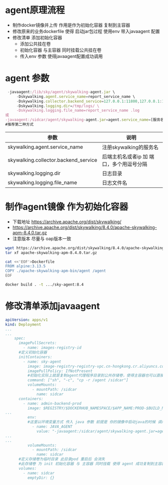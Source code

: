 

# agent原理流程

- 制作docker镜像并上传  作用是作为初始化容器 复制到主容器
- 修改原来的业务dockerfile 使得 启动jar包过程 使用env 带入javaagent 配置
- 修改清单 添加初始化容器 
  -  添加公共挂在卷 
  - 初始化容器 与主容器 同时挂载公共挂在卷
  - 传入env 参数 使得javaagent配置成功调用

# agent 参数

```jsx
 -javaagent:/lib/sky/agent/skywalking-agent.jar \
     -Dskywalking.agent.service_name=report_service_name \
     -Dskywalking.collector.backend_service=127.0.0.1:11800,127.0.0.1:11801  \
     -Dskywalking.logging.dir=/tmp/logs/ \
     -Dskywalking.logging.file_name=report_service_name .log
或
-javaagent:/sidcar/agent/skywalking-agent.jar=agent.service_name=[服务名称],collector.backend_service=[oap地址]:[端口正常是11800]
#推荐第二种方式
```

| 参数                                 | 说明                                     |
| ------------------------------------ | ---------------------------------------- |
| skywalking.agent.service_name        | 注册skywalking的服务名                   |
| skywalking.collector.backend_service | 后端主机名或者ip 加 端口，多个用逗号分隔 |
| skywalking.logging.dir               | 日志目录                                 |
| skywalking.logging.file_name         | 日志文件名                               |

# 制作agent镜像 作为初始化容器

- 下载地址    https://archive.apache.org/dist/skywalking/ 
- https://archive.apache.org/dist/skywalking/8.4.0/apache-skywalking-apm-8.4.0.tar.gz
- 注意版本 尽量与 oap版本一致

```sh
wget https://archive.apache.org/dist/skywalking/8.4.0/apache-skywalking-apm-8.4.0.tar.gz
tar xf apache-skywalking-apm-8.4.0.tar.gz

cat <<'EOF'>Dockerfile
FROM alpine:3.13.5
COPY ./apache-skywalking-apm-bin/agent /agent
EOF

docker build . -t .../sky-agent:8.4
```

# 修改清单添加javaagent

```yaml
apiVersion: apps/v1
kind: Deployment
...
...
    spec:
      imagePullSecrets:
        - name: images-registry-id
      #定义初始化容器
      initContainers:
        - name: sky-agent
          image: image-registry-registry-vpc.cn-hongkong.cr.aliyuncs.com/ns/sky-agent:8.4
          imagePullPolicy: IfNotPresent
          #初始化实际上就是复制agent代理程序目录到公共存储卷，使得主容器也可以直接启动javaagent
          command: ["sh", "-c", "cp -r /agent /sidcar"]
          volumeMounts:
            - mountPath: /sidcar
              name: sidcar
      containers:
        - name: admin-backend-prod
          image: $REGISTRY/$DOCKERHUB_NAMESPACE/$APP_NAME:PROD-$BUILD_NUMBER
...
          env:
          #这里以环境变量方式 传入 java 参数 前提是 你的镜像中启动java的时候 调用了此环境变量 如果没有 就需要修改dockerfile
            - name: JAVA_AGENT
              value: "-javaagent:/sidcar/agent/skywalking-agent.jar=agent.service_name=$APP_NAME,collector.backend_service=skywalking-oap.skywalking.svc:11800"
...
...
          volumeMounts:
            - mountPath: /sidcar
              name: sidcar
      #定义存储卷为临时目录 此目录pod 重启后 会消失 
      #此存储卷 为 init 初始化容器 与 主容器 同时挂载 使得 agent 成功复制到主容器 
      volumes:
        - name: sidcar
          emptyDir: {}
```

